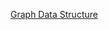 <a rel="noopener noreferrer" href="https://jarednielsen.com/data-structure-graph-depth-first-search/">Graph Data Structure</a>